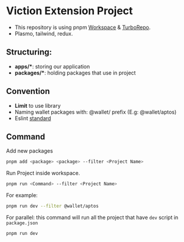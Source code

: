 # Viction Extension Project

- This repository is using pnpm [Workspace](https://pnpm.io/workspaces) & [TurboRepo](https://turbo.build/).
- Plasmo, tailwind, redux.

## Structuring:

- **apps/\***: storing our application
- **packages/\***: holding packages that use in project

## Convention

- **Limit** to use library
- Naming wallet packages with: @wallet/ prefix (E.g: @wallet/aptos)
- Eslint [standard](https://www.npmjs.com/package/eslint-config-standard)

## Command

Add new packages

```bash
pnpm add <package> <package> --filter <Project Name>
```

Run Project inside workspace.

```bash
pnpm run <Command> --filter <Project Name>
```

For example:

```bash
pnpm run dev --filter @wallet/aptos
```

For parallel: this command will run all the project that have `dev` script in `package.json`

```bash
pnpm run dev
```

<!--
@wallet/_name
//Eg: @coin98-wallet/near

//constants, interface
@wallet/types
@wallet/services
// List engines, how to use.
@wallet/engine -> routing service

 -->
